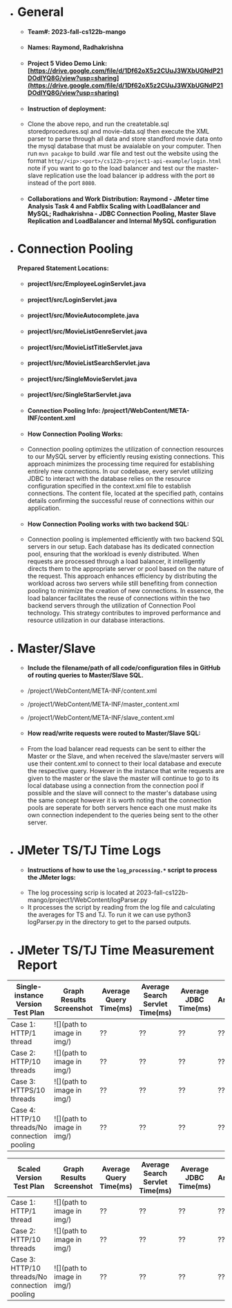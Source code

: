 - # General
    - #### Team#: 2023-fall-cs122b-mango
    
    - #### Names: Raymond, Radhakrishna
    
    - #### Project 5 Video Demo Link: [https://drive.google.com/file/d/1Df62oX5z2CUuJ3WXbUGNdP21DOdlYQ8G/view?usp=sharing](https://drive.google.com/file/d/1Df62oX5z2CUuJ3WXbUGNdP21DOdlYQ8G/view?usp=sharing)

    - #### Instruction of deployment:
    - Clone the above repo, and run the createtable.sql storedprocedures.sql and movie-data.sql then execute the XML parser to parse through all data and store standford movie data onto the mysql database that must be avaialable on your computer. Then run ```mvn pacakge``` to build .war file and test out the website using the format ```http//<ip>:<port>/cs122b-project1-api-example/login.html``` note if you want to go to the load balancer and test our the master-slave replication use the load balancer ip address with the port ```80``` instead of the port ```8080```.

    - #### Collaborations and Work Distribution: Raymond - JMeter time Analysis Task 4 and Fabflix Scaling with LoadBalancer and MySQL; Radhakrishna - JDBC Connection Pooling, Master Slave Replication and LoadBalancer and Internal MySQL configuration


- # Connection Pooling
  
    **Prepared Statement Locations:**
    -  #### project1/src/EmployeeLoginServlet.java
    -  #### project1/src/LoginServlet.java
    -  #### project1/src/MovieAutocomplete.java
    -  #### project1/src/MovieListGenreServlet.java
    -  #### project1/src/MovieListTitleServlet.java
    -  #### project1/src/MovieListSearchServlet.java
    -  #### project1/src/SingleMovieServlet.java
    -  #### project1/src/SingleStarServlet.java

    - #### Connection Pooling Info: /project1/WebContent/META-INF/content.xml
    
    - #### How Connection Pooling Works:
    - Connection pooling optimizes the utilization of connection resources to our MySQL server by efficiently reusing existing connections. This approach minimizes the processing time required for establishing entirely new connections. In our codebase, every servlet utilizing JDBC to interact with the database relies on the resource configuration specified in the context.xml file to establish connections. The content file, located at the specified path, contains details confirming the successful reuse of connections within our application.
    
    - #### How Connection Pooling works with two backend SQL:
    - Connection pooling is implemented efficiently with two backend SQL servers in our setup. Each database has its dedicated connection pool, ensuring that the workload is evenly distributed. When requests are processed through a load balancer, it intelligently directs them to the appropriate server or pool based on the nature of the request. This approach enhances efficiency by distributing the workload across two servers while still benefiting from connection pooling to minimize the creation of new connections. In essence, the load balancer facilitates the reuse of connections within the two backend servers through the utilization of Connection Pool technology. This strategy contributes to improved performance and resource utilization in our database interactions.
    

- # Master/Slave
    - #### Include the filename/path of all code/configuration files in GitHub of routing queries to Master/Slave SQL.
    - /project1/WebContent/META-INF/content.xml
    - /project1/WebContent/META-INF/master_content.xml
    - /project1/WebContent/META-INF/slave_content.xml

    - #### How read/write requests were routed to Master/Slave SQL:
    - From the load balancer read requests can be sent to either the Master or the Slave, and when received the slave/master servers will use their content.xml to connect to their local database and execute the respective query. However in the instance that write requests are given to the master or the slave the master will continue to go to its local database using a connection from the connection pool if possible and the slave will connect to the master's database using the same concept however it is worth noting that the connection pools are seperate for both servers hence each one must make its own connection independent to the queries being sent to the other server.
    

- # JMeter TS/TJ Time Logs
    - #### Instructions of how to use the `log_processing.*` script to process the JMeter logs:
    - The log processing scrip is located at 2023-fall-cs122b-mango/project1/WebContent/logParser.py
    - It processes the script by reading from the log file and calculating the averages for TS and TJ. To run it we can use python3 logParser.py in the directory to get to the parsed outputs. 


- # JMeter TS/TJ Time Measurement Report

| **Single-instance Version Test Plan**          | **Graph Results Screenshot** | **Average Query Time(ms)** | **Average Search Servlet Time(ms)** | **Average JDBC Time(ms)** | **Analysis** |
|------------------------------------------------|------------------------------|----------------------------|-------------------------------------|---------------------------|--------------|
| Case 1: HTTP/1 thread                          | ![](path to image in img/)   | ??                         | ??                                  | ??                        | ??           |
| Case 2: HTTP/10 threads                        | ![](path to image in img/)   | ??                         | ??                                  | ??                        | ??           |
| Case 3: HTTPS/10 threads                       | ![](path to image in img/)   | ??                         | ??                                  | ??                        | ??           |
| Case 4: HTTP/10 threads/No connection pooling  | ![](path to image in img/)   | ??                         | ??                                  | ??                        | ??           |

| **Scaled Version Test Plan**                   | **Graph Results Screenshot** | **Average Query Time(ms)** | **Average Search Servlet Time(ms)** | **Average JDBC Time(ms)** | **Analysis** |
|------------------------------------------------|------------------------------|----------------------------|-------------------------------------|---------------------------|--------------|
| Case 1: HTTP/1 thread                          | ![](path to image in img/)   | ??                         | ??                                  | ??                        | ??           |
| Case 2: HTTP/10 threads                        | ![](path to image in img/)   | ??                         | ??                                  | ??                        | ??           |
| Case 3: HTTP/10 threads/No connection pooling  | ![](path to image in img/)   | ??                         | ??                                  | ??                        | ??           |


